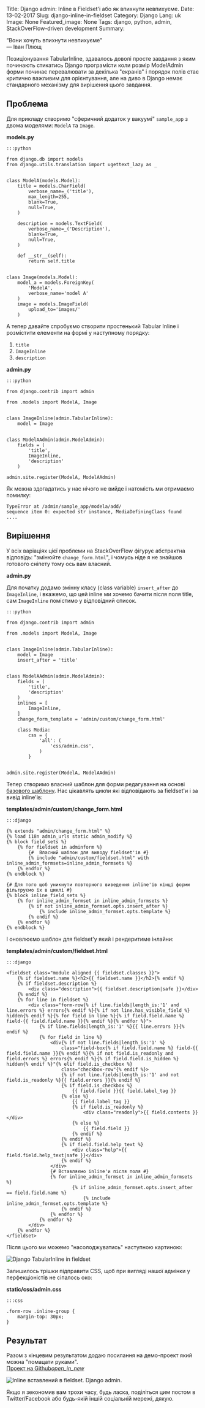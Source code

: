 Title: Django admin: Inline в Fieldset'і або як впихнути невпихуєме.
Date: 13-02-2017
Slug: django-inline-in-fieldset
Category: Django
Lang: uk
Image: None
Featured_image: None
Tags: django, python, admin, StackOverFlow-driven development
Summary: 


<p class="text-right"><q>Вони хочуть впихнути невпихуєме</q><br>&mdash; Іван Плющ</p>

Позиціонування TabularInline, здавалось доволі просте завдання з яким починають стикатись Django
програмісти коли розмір ModelAdmin форми починає перевалювати за декілька "екранів" і порядок полів
стає критично важливим для орієнтування, але на диво в Django немає стандарного механізму для
вирішення цього завдання.

## Проблема

Для прикладу створимо "сферичний додаток у вакуумі" `sample_app` з двома моделями: `ModelA` та `Image`.

__models.py__

```
:::python 

from django.db import models
from django.utils.translation import ugettext_lazy as _


class ModelA(models.Model):
    title = models.CharField(
        verbose_name=_('title'),
        max_length=255,
        blank=True,
        null=True,
    )

    description = models.TextField(
        verbose_name=_('Description'),
        blank=True,
        null=True,
    )

    def __str__(self):
        return self.title


class Image(models.Model):
    model_a = models.ForeignKey(
        'ModelA',
        verbose_name='model A'
    )
    image = models.ImageField(
        upload_to='images/'
    )

```

А тепер давайте спробуємо створити простенький Tabular Inline і розмістити елементи на формі у наступному порядку:

1. `title`
2. `ImageInline`
3. `description`

__admin.py__

```
:::python

from django.contrib import admin

from .models import ModelA, Image


class ImageInline(admin.TabularInline):
    model = Image


class ModelAAdmin(admin.ModelAdmin):
    fields = (
        'title',
        ImageInline,
        'description'
    )

admin.site.register(ModelA, ModelAAdmin)

```

Як можна здогадатись у нас нічого не вийде і натомість ми отримаємо помилку:

```
TypeError at /admin/sample_app/modela/add/
sequence item 0: expected str instance, MediaDefiningClass found
....
```

## Вирішення

У всіх варіаціях цієї проблеми на StackOverFlow фігурує абстрактна відповідь: "змінюйте
`change_form.html`", і чомусь ніде я не знайшов готового сніпету тому ось вам власний.

__admin.py__

Для початку додамо змінну класу (class variable) `insert_after` до `ImageInline`, і вкажемо, що цей
inline ми хочемо бачити після поля title, сам `ImageInline` помістимо у відповідний список.

```
:::python

from django.contrib import admin

from .models import ModelA, Image


class ImageInline(admin.TabularInline):
    model = Image
    insert_after = 'title'


class ModelAAdmin(admin.ModelAdmin):
    fields = (
        'title',
        'description'
    )
    inlines = [
        ImageInline,
    ]
    change_form_template = 'admin/custom/change_form.html'

    class Media:
        css = {
            'all': (
                'css/admin.css',
            )
        }


admin.site.register(ModelA, ModelAAdmin)
```

Тепер створимо власний шаблон для форми редагування на
основі
[базового шаблону](https://github.com/django/django/blob/master/django/contrib/admin/templates/admin/change_form.html). Нас
цікавлять цикли які відповідають за fieldset'и і за вивід inline'ів:

__templates/admin/custom/change_form.html__


```
:::django

{% extends "admin/change_form.html" %}
{% load i18n admin_urls static admin_modify %}
{% block field_sets %}
    {% for fieldset in adminform %}
        {#  Власний шаблон для виводу fieldset'ів #}
        {% include "admin/custom/fieldset.html" with inline_admin_formsets=inline_admin_formsets %}
    {% endfor %}
{% endblock %}

{# Для того щоб уникнути повторного виведення inline'ів кінці форми фільтруємо їх в циклі #}
{% block inline_field_sets %}
    {% for inline_admin_formset in inline_admin_formsets %}
        {% if not inline_admin_formset.opts.insert_after %}
            {% include inline_admin_formset.opts.template %}
        {% endif %}
    {% endfor %}
{% endblock %}
```

І оновлюємо шаблон для fieldset'у який і рендеритиме інлайни:

__templates/admin/custom/fieldset.html__

```
:::django

<fieldset class="module aligned {{ fieldset.classes }}">
    {% if fieldset.name %}<h2>{{ fieldset.name }}</h2>{% endif %}
    {% if fieldset.description %}
        <div class="description">{{ fieldset.description|safe }}</div>
    {% endif %}
    {% for line in fieldset %}
        <div class="form-row{% if line.fields|length_is:'1' and line.errors %} errors{% endif %}{% if not line.has_visible_field %} hidden{% endif %}{% for field in line %}{% if field.field.name %} field-{{ field.field.name }}{% endif %}{% endfor %}">
            {% if line.fields|length_is:'1' %}{{ line.errors }}{% endif %}
            {% for field in line %}
                <div{% if not line.fields|length_is:'1' %}
                    class="field-box{% if field.field.name %} field-{{ field.field.name }}{% endif %}{% if not field.is_readonly and field.errors %} errors{% endif %}{% if field.field.is_hidden %} hidden{% endif %}"{% elif field.is_checkbox %}
                    class="checkbox-row"{% endif %}>
                    {% if not line.fields|length_is:'1' and not field.is_readonly %}{{ field.errors }}{% endif %}
                    {% if field.is_checkbox %}
                        {{ field.field }}{{ field.label_tag }}
                    {% else %}
                        {{ field.label_tag }}
                        {% if field.is_readonly %}
                            <div class="readonly">{{ field.contents }}</div>
                        {% else %}
                            {{ field.field }}
                        {% endif %}
                    {% endif %}
                    {% if field.field.help_text %}
                        <div class="help">{{ field.field.help_text|safe }}</div>
                    {% endif %}
                </div>
                {# Вставляємо inline'и після поля #}
                {% for inline_admin_formset in inline_admin_formsets %}
                        {% if inline_admin_formset.opts.insert_after == field.field.name %}
                            {% include inline_admin_formset.opts.template %}
                    {% endif %}
                {% endfor %}
            {% endfor %}
        </div>
    {% endfor %}
</fieldset>
```

Після цього ми можемо "насолоджуватись" наступною картиною:

![Django TabularInline in fieldset](images/django-inline-in-fieldset.png)

Залишилось трішки підправити CSS, щоб при вигляді нашої адмінки у перфекціоністів не сіпалось око:

__static/css/admin.css__

```
:::css

.form-row .inline-group {
    margin-top: 30px;
}
```

## Результат

<p style="margin-bottom: 0">Разом з кінцевим результатом додаю посилання на демо-проект який можна "помацати руками".</p>
<div class="col-xs-12 col-sm-12 text-center" style="margin-bottom:10px;">
<a class="btn btn-success btn-raised btn-lg" 
href="https://github.com/linevich/samples/tree/master/inlines_in_fieldsets" target="_blabk">
Проект на Github<i class="material-icons">open_in_new</i>
</a>
</div>

![Inline вставлений в fieldset. Django admin.](images/django-inline-in-fieldset-with-css.png)

Якщо я зекономив вам трохи часу, будь ласка, поділіться цим постом в Twitter/Facebook або будь-якій
іншій соціальній мережі, дякую.
